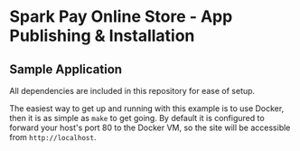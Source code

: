 # Spark Pay Online Store - App Publishing & Installation
## Sample Application

All dependencies are included in this repository for ease of setup.

The easiest way to get up and running with this example is to use Docker, then it is as simple as `make` to get going. By default it is configured to forward your host's port 80 to the Docker VM, so the site will be accessible from `http://localhost`.